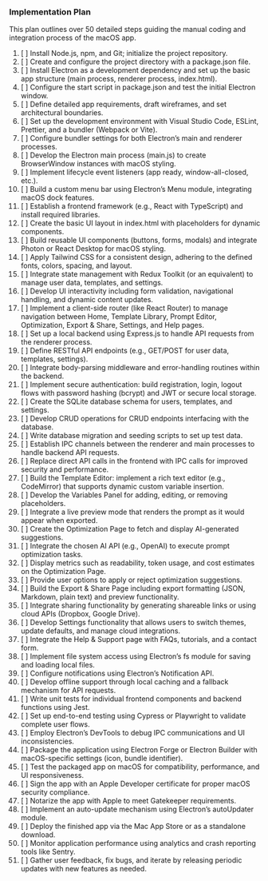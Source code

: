 ### Implementation Plan

This plan outlines over 50 detailed steps guiding the manual coding and integration process of the macOS app.

1. [ ] Install Node.js, npm, and Git; initialize the project repository.
2. [ ] Create and configure the project directory with a package.json file.
3. [ ] Install Electron as a development dependency and set up the basic app structure (main process, renderer process, index.html).
4. [ ] Configure the start script in package.json and test the initial Electron window.
5. [ ] Define detailed app requirements, draft wireframes, and set architectural boundaries.
6. [ ] Set up the development environment with Visual Studio Code, ESLint, Prettier, and a bundler (Webpack or Vite).
7. [ ] Configure bundler settings for both Electron’s main and renderer processes.
8. [ ] Develop the Electron main process (main.js) to create BrowserWindow instances with macOS styling.
9. [ ] Implement lifecycle event listeners (app ready, window-all-closed, etc.).
10. [ ] Build a custom menu bar using Electron’s Menu module, integrating macOS dock features.
11. [ ] Establish a frontend framework (e.g., React with TypeScript) and install required libraries.
12. [ ] Create the basic UI layout in index.html with placeholders for dynamic components.
13. [ ] Build reusable UI components (buttons, forms, modals) and integrate Photon or React Desktop for macOS styling.
14. [ ] Apply Tailwind CSS for a consistent design, adhering to the defined fonts, colors, spacing, and layout.
15. [ ] Integrate state management with Redux Toolkit (or an equivalent) to manage user data, templates, and settings.
16. [ ] Develop UI interactivity including form validation, navigational handling, and dynamic content updates.
17. [ ] Implement a client-side router (like React Router) to manage navigation between Home, Template Library, Prompt Editor, Optimization, Export & Share, Settings, and Help pages.
18. [ ] Set up a local backend using Express.js to handle API requests from the renderer process.
19. [ ] Define RESTful API endpoints (e.g., GET/POST for user data, templates, settings).
20. [ ] Integrate body-parsing middleware and error-handling routines within the backend.
21. [ ] Implement secure authentication: build registration, login, logout flows with password hashing (bcrypt) and JWT or secure local storage.
22. [ ] Create the SQLite database schema for users, templates, and settings.
23. [ ] Develop CRUD operations for CRUD endpoints interfacing with the database.
24. [ ] Write database migration and seeding scripts to set up test data.
25. [ ] Establish IPC channels between the renderer and main processes to handle backend API requests.
26. [ ] Replace direct API calls in the frontend with IPC calls for improved security and performance.
27. [ ] Build the Template Editor: implement a rich text editor (e.g., CodeMirror) that supports dynamic custom variable insertion.
28. [ ] Develop the Variables Panel for adding, editing, or removing placeholders.
29. [ ] Integrate a live preview mode that renders the prompt as it would appear when exported.
30. [ ] Create the Optimization Page to fetch and display AI-generated suggestions.
31. [ ] Integrate the chosen AI API (e.g., OpenAI) to execute prompt optimization tasks.
32. [ ] Display metrics such as readability, token usage, and cost estimates on the Optimization Page.
33. [ ] Provide user options to apply or reject optimization suggestions.
34. [ ] Build the Export & Share Page including export formatting (JSON, Markdown, plain text) and preview functionality.
35. [ ] Integrate sharing functionality by generating shareable links or using cloud APIs (Dropbox, Google Drive).
36. [ ] Develop Settings functionality that allows users to switch themes, update defaults, and manage cloud integrations.
37. [ ] Integrate the Help & Support page with FAQs, tutorials, and a contact form.
38. [ ] Implement file system access using Electron’s fs module for saving and loading local files.
39. [ ] Configure notifications using Electron’s Notification API.
40. [ ] Develop offline support through local caching and a fallback mechanism for API requests.
41. [ ] Write unit tests for individual frontend components and backend functions using Jest.
42. [ ] Set up end-to-end testing using Cypress or Playwright to validate complete user flows.
43. [ ] Employ Electron’s DevTools to debug IPC communications and UI inconsistencies.
44. [ ] Package the application using Electron Forge or Electron Builder with macOS-specific settings (icon, bundle identifier).
45. [ ] Test the packaged app on macOS for compatibility, performance, and UI responsiveness.
46. [ ] Sign the app with an Apple Developer certificate for proper macOS security compliance.
47. [ ] Notarize the app with Apple to meet Gatekeeper requirements.
48. [ ] Implement an auto-update mechanism using Electron’s autoUpdater module.
49. [ ] Deploy the finished app via the Mac App Store or as a standalone download.
50. [ ] Monitor application performance using analytics and crash reporting tools like Sentry.
51. [ ] Gather user feedback, fix bugs, and iterate by releasing periodic updates with new features as needed.